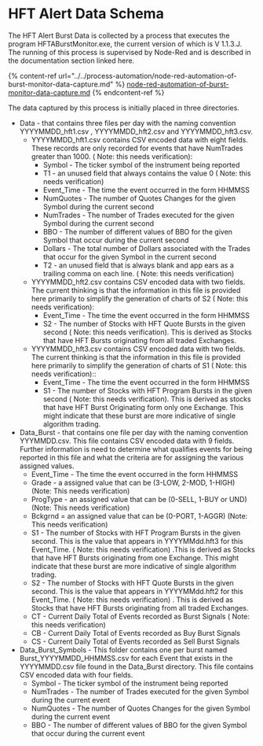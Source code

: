 # HFT Alert Data Schema

The HFT Alert Burst Data is collected by a process that executes the program HFTABurstMonitor.exe, the current version of which is V 1.1.3.J.   The running of this process is supervised by Node-Red and is described in the documentation section linked here.

{% content-ref url="../../process-automation/node-red-automation-of-burst-monitor-data-capture.md" %}
[node-red-automation-of-burst-monitor-data-capture.md](../../process-automation/node-red-automation-of-burst-monitor-data-capture.md)
{% endcontent-ref %}

The data captured by this process is initially placed in three directories.

* Data - that contains three files per day with the naming convention YYYYMMDD\_hft1.csv , YYYYMMDD\_hft2.csv and YYYYMMDD\_hft3.csv.
  * YYYYMMDD\_hft1.csv contains CSV encoded data with eight fields.  These records are only recorded for events that have NumTrades greater than 1000.  ( Note: this needs verification):
    * Symbol - The ticker symbol of the instrument being reported
    * T1 - an unused field that always contains the value 0  ( Note: this needs verification)
    * Event\_Time - The time the event occurred in the form HHMMSS
    * NumQuotes - The number of Quotes Changes for the given Symbol during the current second
    * NumTrades - The number of Trades executed for the given Symbol during the current second
    * BBO - The number of different values of BBO for the given Symbol that occur during the current second
    * Dollars - The total number of Dollars associated with the Trades that occur for the given Symbol in the current second
    * T2 - an unused field that is always blank and app ears as a trailing comma on each line.  ( Note: this needs verification)
  * YYYYMMDD\_hft2.csv contains CSV encoded data with two fields.  The current thinking is that the information in this file is  provided here primarily to simplify the generation of charts of S2  ( Note: this needs verification):
    * Event\_Time - The time the event occurred in the form HHMMSS
    * S2 - The number of Stocks with HFT Quote Bursts in the given second ( Note: this needs verification). This is derived as Stocks that have HFT Bursts originating from all traded Exchanges.
  * YYYYMMDD\_hft3.csv contains CSV encoded data with two fields.  The current thinking is that the information in this file is provided here primarily to simplify the generation of charts of S1  ( Note: this needs verification)::
    * Event\_Time - The time the event occurred in the form HHMMSS
    * S1 - The number of Stocks with HFT Program Bursts in the given second ( Note: this needs verification). This is derived as stocks that have HFT Burst Originating form only one Exchange.  This might indicate that these burst are more indicative of single algorithm trading.
* Data\_Burst - that contains one file per day with the naming convention YYYMMDD.csv. This file contains CSV encoded data with 9 fields. Further information is need to determine what qualifies events for being reported in this file and what the criteria are for assigning the various assigned values.
  * Event\_Time - The time the event occurred in the form HHMMSS
  * Grade - a assigned value that can be (3-LOW, 2-MOD, 1-HIGH) (Note: This needs verification)
  * ProgType - an assigned value that can be (0-SELL, 1-BUY or UND)(Note: This needs verification)
  * Bckgrnd = an assigned value that can be (0-PORT, 1-AGGR) (Note: This needs verification)
  * S1 - The number of Stocks with HFT Program Bursts in the given second.  This is the value that appears in YYYYMMdd.hft3 for this Event\_Time. ( Note: this needs verification) .This is derived as Stocks that have HFT Bursts originating from one  Exchange.  This might indicate that these burst are more indicative of single algorithm trading.
  * S2 - The number of Stocks with HFT Quote Bursts in the given second.  This is the value that appears in YYYYMMdd.hft2 for this Event\_Time. ( Note: this needs verification) . This is derived as Stocks that have HFT Bursts originating from all traded Exchanges.
  * CT - Current Daily Total of Events recorded as Burst Signals ( Note: this needs verification)
  * CB - Current Daily Total of Events recorded as  Buy Burst Signals
  * CS - Current Daily Total of Events recorded as  Sell Burst Signals
* Data\_Burst\_Symbols - This folder contains one per burst named Burst\_YYYYMMDD\_HHMMSS.csv for each Event that exists in the YYYYMMDD.csv file found in the Data\_Burst directory. This file contains CSV encoded data with four fields.
  * Symbol - The ticker symbol of the instrument being reported
  * NumTrades - The number of Trades executed for the given Symbol during the current event
  * NumQuotes - The number of Quotes Changes for the given Symbol during the current event
  * BBO - The number of different values of BBO for the given Symbol that occur during the current event
